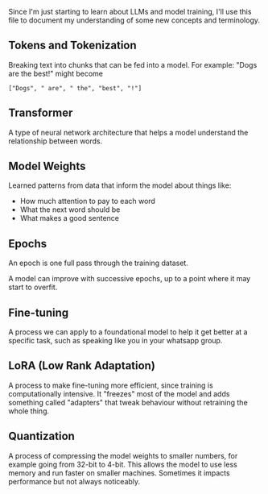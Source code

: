Since I'm just starting to learn about LLMs and model training, I'll use this file to document my understanding of some new concepts and terminology.

## Tokens and Tokenization
Breaking text into chunks that can be fed into a model. For example: "Dogs are the best!" might become
```
["Dogs", " are", " the", "best", "!"]
```

## Transformer
A type of neural network architecture that helps a model understand the relationship between words.

## Model Weights
Learned patterns from data that inform the model about things like:
- How much attention to pay to each word
- What the next word should be
- What makes a good sentence

## Epochs
An epoch is one full pass through the training dataset.

A model can improve with successive epochs, up to a point where it may start to overfit.

## Fine-tuning
A process we can apply to a foundational model to help it get better at a specific task, such as speaking like you in your whatsapp group.

## LoRA (Low Rank Adaptation)
A process to make fine-tuning more efficient, since training is computationally intensive. It "freezes" most of the model and adds something called "adapters" that tweak behaviour without retraining the whole thing.

## Quantization
A process of compressing the model weights to smaller numbers, for example going from 32-bit to 4-bit. This allows the model to use less memory and run faster on smaller machines. Sometimes it impacts performance but not always noticeably.
